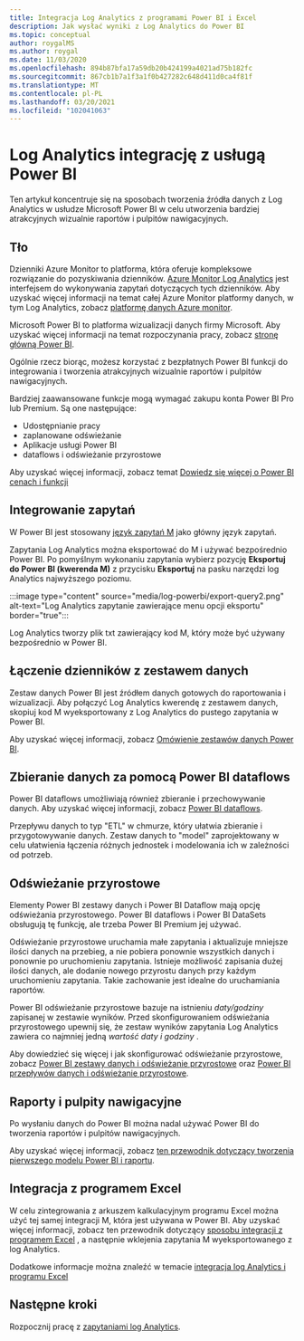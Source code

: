 ```yaml
---
title: Integracja Log Analytics z programami Power BI i Excel
description: Jak wysłać wyniki z Log Analytics do Power BI
ms.topic: conceptual
author: roygalMS
ms.author: roygal
ms.date: 11/03/2020
ms.openlocfilehash: 894b87bfa17a59db20b424199a4021ad75b182fc
ms.sourcegitcommit: 867cb1b7a1f3a1f0b427282c648d411d0ca4f81f
ms.translationtype: MT
ms.contentlocale: pl-PL
ms.lasthandoff: 03/20/2021
ms.locfileid: "102041063"
---
```

# <a name="log-analytics-integration-with-power-bi"></a>Log Analytics integrację z usługą Power BI

Ten artykuł koncentruje się na sposobach tworzenia źródła danych z Log Analytics w usłudze Microsoft Power BI w celu utworzenia bardziej atrakcyjnych wizualnie raportów i pulpitów nawigacyjnych. 

## <a name="background"></a>Tło 

Dzienniki Azure Monitor to platforma, która oferuje kompleksowe rozwiązanie do pozyskiwania dzienników. [Azure Monitor Log Analytics](../platform/data-platform.md#) jest interfejsem do wykonywania zapytań dotyczących tych dzienników. Aby uzyskać więcej informacji na temat całej Azure Monitor platformy danych, w tym Log Analytics, zobacz [platformę danych Azure monitor](../data-platform.md). 

Microsoft Power BI to platforma wizualizacji danych firmy Microsoft. Aby uzyskać więcej informacji na temat rozpoczynania pracy, zobacz [stronę główną Power BI](https://powerbi.microsoft.com/). 


Ogólnie rzecz biorąc, możesz korzystać z bezpłatnych Power BI funkcji do integrowania i tworzenia atrakcyjnych wizualnie raportów i pulpitów nawigacyjnych.

Bardziej zaawansowane funkcje mogą wymagać zakupu konta Power BI Pro lub Premium. Są one następujące: 
 - Udostępnianie pracy 
 - zaplanowane odświeżanie
 - Aplikacje usługi Power BI 
 - dataflows i odświeżanie przyrostowe 

Aby uzyskać więcej informacji, zobacz temat [Dowiedz się więcej o Power BI cenach i funkcji](https://powerbi.microsoft.com/pricing/) 

## <a name="integrating-queries"></a>Integrowanie zapytań  

W Power BI jest stosowany [język zapytań M](/powerquery-m/power-query-m-language-specification/) jako główny język zapytań. 

Zapytania Log Analytics można eksportować do M i używać bezpośrednio Power BI. Po pomyślnym wykonaniu zapytania wybierz pozycję **Eksportuj do Power BI (kwerenda M)** z przycisku **Eksportuj** na pasku narzędzi log Analytics najwyższego poziomu.


:::image type="content" source="media/log-powerbi/export-query2.png" alt-text="Log Analytics zapytanie zawierające menu opcji eksportu" border="true":::

Log Analytics tworzy plik txt zawierający kod M, który może być używany bezpośrednio w Power BI.

## <a name="connecting-your-logs-to-a-dataset"></a>Łączenie dzienników z zestawem danych 

Zestaw danych Power BI jest źródłem danych gotowych do raportowania i wizualizacji. Aby połączyć Log Analytics kwerendę z zestawem danych, skopiuj kod M wyeksportowany z Log Analytics do pustego zapytania w Power BI. 

Aby uzyskać więcej informacji, zobacz [Omówienie zestawów danych Power BI](/power-bi/service-datasets-understand/). 

## <a name="collect-data-with-power-bi-dataflows"></a>Zbieranie danych za pomocą Power BI dataflows 

Power BI dataflows umożliwiają również zbieranie i przechowywanie danych. Aby uzyskać więcej informacji, zobacz [Power BI dataflows](/power-bi/service-dataflows-overview).

Przepływu danych to typ "ETL" w chmurze, który ułatwia zbieranie i przygotowywanie danych. Zestaw danych to "model" zaprojektowany w celu ułatwienia łączenia różnych jednostek i modelowania ich w zależności od potrzeb.

## <a name="incremental-refresh"></a>Odświeżanie przyrostowe 

Elementy Power BI zestawy danych i Power BI Dataflow mają opcję odświeżania przyrostowego. Power BI dataflows i Power BI DataSets obsługują tę funkcję, ale trzeba Power BI Premium jej używać.  


Odświeżanie przyrostowe uruchamia małe zapytania i aktualizuje mniejsze ilości danych na przebieg, a nie pobiera ponownie wszystkich danych i ponownie po uruchomieniu zapytania. Istnieje możliwość zapisania dużej ilości danych, ale dodanie nowego przyrostu danych przy każdym uruchomieniu zapytania. Takie zachowanie jest idealne do uruchamiania raportów.

Power BI odświeżanie przyrostowe bazuje na istnieniu *daty/godziny* zapisanej w zestawie wyników. Przed skonfigurowaniem odświeżania przyrostowego upewnij się, że zestaw wyników zapytania Log Analytics zawiera co najmniej jedną *wartość daty i godziny* . 

Aby dowiedzieć się więcej i jak skonfigurować odświeżanie przyrostowe, zobacz [Power BI zestawy danych i odświeżanie przyrostowe](/power-bi/service-premium-incremental-refresh) oraz [Power BI przepływów danych i odświeżanie przyrostowe](/power-bi/service-dataflows-incremental-refresh).

## <a name="reports-and-dashboards"></a>Raporty i pulpity nawigacyjne

Po wysłaniu danych do Power BI można nadal używać Power BI do tworzenia raportów i pulpitów nawigacyjnych.

Aby uzyskać więcej informacji, zobacz [ten przewodnik dotyczący tworzenia pierwszego modelu Power BI i raportu](/learn/modules/build-your-first-power-bi-report/).  

## <a name="excel-integration"></a>Integracja z programem Excel

W celu zintegrowania z arkuszem kalkulacyjnym programu Excel można użyć tej samej integracji M, która jest używana w Power BI. Aby uzyskać więcej informacji, zobacz ten przewodnik dotyczący [sposobu integracji z programem Excel](https://support.microsoft.com/office/import-data-from-external-data-sources-power-query-be4330b3-5356-486c-a168-b68e9e616f5a) , a następnie wklejenia zapytania M wyeksportowanego z log Analytics.

Dodatkowe informacje można znaleźć w temacie [integracja log Analytics i programu Excel](log-excel.md)

## <a name="next-steps"></a>Następne kroki

Rozpocznij pracę z [zapytaniami log Analytics](./log-query-overview.md).